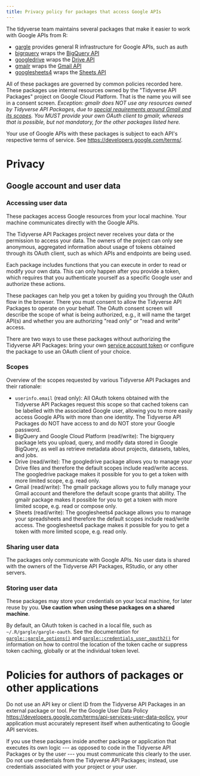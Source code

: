 ```yaml
---
title: Privacy policy for packages that access Google APIs
---
```


<!--
Heavily inspired by:
https://pandas-gbq.readthedocs.io/en/latest/privacy.html
https://pydata-google-auth.readthedocs.io/en/latest/privacy.html
https://www.gqueues.com/privacy
-->

The tidyverse team maintains several packages that make it easier to work with Google APIs from R:

  * [gargle](https://gargle.r-lib.org) provides general R infrastructure for Google APIs, such as auth
  * [bigrquery](https://bigrquery.r-dbi.org) wraps the [BigQuery API](https://developers.google.com/bigquery/)
  * [googledrive](https://googledrive.tidyverse.org) wraps the [Drive API](https://developers.google.com/drive/)
  * [gmailr](https://gmailr.r-lib.org) wraps the [Gmail API](https://developers.google.com/gmail/api/)
  * [googlesheets4](https://googlesheets4.tidyverse.org) wraps the [Sheets API](https://developers.google.com/sheets/api/)
  
All of these packages are governed by common policies recorded here. These packages use internal resources owned by the "Tidyverse API Packages" project on Google Cloud Platform. That is the name you will see in a consent screen. *Exception: gmailr does NOT use any resources owned by Tidyverse API Packages, due to [special requirements around Gmail and its scopes](https://developers.google.com/terms/api-services-user-data-policy#additional-requirements-for-specific-api-scopes). You MUST provide your own OAuth client to gmailr, whereas that is possible, but not mandatory, for the other packages listed here.*

Your use of Google APIs with these packages is subject to each API's respective
terms of service. See <https://developers.google.com/terms/>.
  
# Privacy

## Google account and user data

### Accessing user data

These packages access Google resources from your local machine. Your machine communicates directly with the Google APIs.

The Tidyverse API Packages project never receives your data or the permission to access your data. The owners of the project can only see anonymous, aggregated information about usage of tokens obtained through its OAuth client, such as which APIs and endpoints are being used.

Each package includes functions that you can execute in order to read or modify your own data. This can only happen after you provide a token, which requires that you authenticate yourself as a specific Google user and authorize these actions. 

These packages can help you get a token by guiding you through the OAuth flow in the browser. There you must consent to allow the Tidyverse API Packages to operate on your behalf. The OAuth consent screen will describe the scope of what is being authorized, e.g., it will name the target API(s) and whether you are authorizing "read only" or "read and write" access.

There are two ways to use these packages without authorizing the Tidyverse API Packages: bring your own [service account token](https://developers.google.com/identity/protocols/OAuth2ServiceAccount) or configure the package to use an OAuth client of your choice.

### Scopes

Overview of the scopes requested by various Tidyverse API Packages and their rationale:

  * `userinfo.email` (read only): All OAuth tokens obtained with the Tidyverse API Packages request this scope so that cached tokens can be labelled with the associated Google user, allowing you to more easily access Google APIs with more than one identity. The Tidyverse API Packages do NOT have access to and do NOT store your Google password.
  * BigQuery and Google Cloud Platform (read/write): The bigrquery package lets you upload, query, and modify data stored in Google BigQuery, as well as retrieve metadata about projects, datasets, tables, and jobs.
  * Drive (read/write): The googledrive package allows you to manage your Drive files and therefore the default scopes include read/write access. The googledrive package makes it possible for you to get a token with more limited scope, e.g. read only.
  * Gmail (read/write):  The gmailr package allows you to fully manage your Gmail account and therefore the default scope grants that ability. The gmailr package makes it possible for you to get a token with more limited scope, e.g. read or compose only.
  * Sheets (read/write): The googlesheets4 package allows you to manage your spreadsheets and therefore the default scopes include read/write access. The googlesheets4 package makes it possible for you to get a token with more limited scope, e.g. read only.

### Sharing user data

The packages only communicate with Google APIs. No user data is shared with the owners of the Tidyverse API Packages, RStudio, or any other servers.

### Storing user data

These packages may store your credentials on your local machine, for later reuse by you. **Use caution when using these packages on a shared machine**.

By default, an OAuth token is cached in a local file, such as `~/.R/gargle/gargle-oauth`. See the documentation for [`gargle::gargle_options()`](https://gargle.r-lib.org/reference/gargle_options.html) and [`gargle::credentials_user_oauth2()`](https://gargle.r-lib.org/reference/credentials_user_oauth2.html) for information on how to control the location of the token cache or suppress token caching, globally or at the individual token level.

# Policies for authors of packages or other applications

Do not use an API key or client ID from the Tidyverse API Packages in an external package or tool. Per the Google User Data Policy
<https://developers.google.com/terms/api-services-user-data-policy>, your
application must accurately represent itself when authenticating to Google API services.

If you use these packages inside another package or application that executes its own logic --- as opposed to code in the Tidyverse API Packages or by the user --- you must communicate this clearly to the user. Do not use credentials from the Tidyverse API Packages; instead, use credentials associated with your project or your user.
